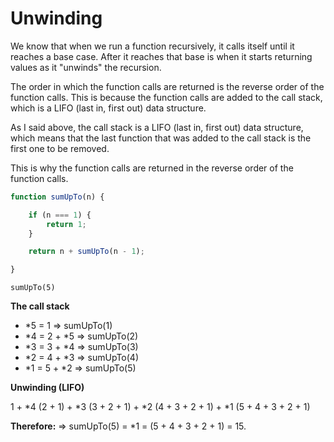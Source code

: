 # Unwinding

We know that when we run a function recursively, it calls itself until it reaches a base case. After it reaches that base is when it starts returning values as it "unwinds" the recursion.

The order in which the function calls are returned is the reverse order of the function calls. This is because the function calls are added to the call stack, which is a LIFO (last in, first out) data structure.

As I said above, the call stack is a LIFO (last in, first out) data structure, which means that the last function that was added to the call stack is the first one to be removed.

This is why the function calls are returned in the reverse order of the function calls.

```js
function sumUpTo(n) {

    if (n === 1) {
        return 1;
    }

    return n + sumUpTo(n - 1);

}
```

`sumUpTo(5)`

__The call stack__

- *5 = 1 => sumUpTo(1)
- *4 = 2 + *5 => sumUpTo(2)
- *3 = 3 + *4 => sumUpTo(3)
- *2 = 4 + *3 => sumUpTo(4)
- *1 = 5 + *2 => sumUpTo(5)

__Unwinding (LIFO)__

1 + *4 (2 + 1) + *3 (3 + 2 + 1) + *2 (4 + 3 + 2 + 1) + *1 (5 + 4 + 3 + 2 + 1)

__Therefore:__ => sumUpTo(5) = *1 = (5 + 4 + 3 + 2 + 1) = 15.
